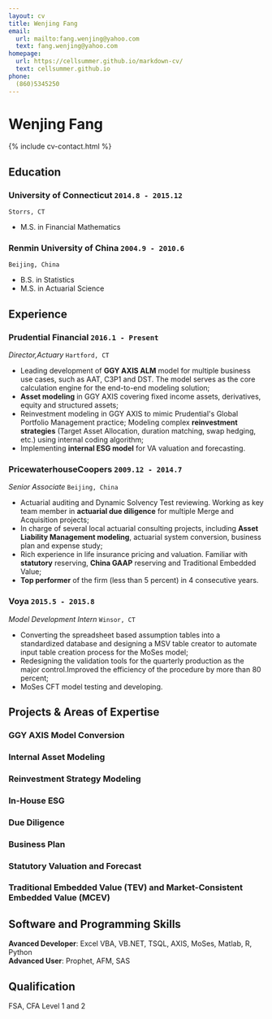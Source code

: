 ```yaml
---
layout: cv
title: Wenjing Fang
email:
  url: mailto:fang.wenjing@yahoo.com
  text: fang.wenjing@yahoo.com
homepage:
  url: https://cellsummer.github.io/markdown-cv/
  text: cellsummer.github.io
phone:
  (860)5345250
---
```


# Wenjing **Fang**

<!--
include contact information from the front matter
Supported arguments:
    - homepage: url, text
    - phone
    - email
-->

{% include cv-contact.html %}

## Education

### **University of Connecticut** `2014.8 - 2015.12`
```
Storrs, CT
```
- M.S. in Financial Mathematics

### **Renmin University of China** `2004.9 - 2010.6`

```
Beijing, China
```

- B.S. in Statistics
- M.S. in Actuarial Science

## Experience

### **Prudential Financial** `2016.1 - Present`

_Director,Actuary_ `Hartford, CT` <br>
* Leading development of **GGY AXIS ALM** model for multiple business use cases, such as AAT, C3P1 and DST. The model serves as the core calculation engine for the end-to-end modeling solution;
* **Asset modeling** in GGY AXIS covering fixed income assets, derivatives, equity and structured assets;
* Reinvestment modeling in GGY AXIS to mimic Prudential's Global Portfolio Management practice; Modeling complex **reinvestment strategies** (Target Asset Allocation, duration matching, swap hedging, etc.) using internal coding algorithm;
* Implementing **internal ESG model** for VA valuation and forecasting.


### **PricewaterhouseCoopers** `2009.12 - 2014.7`

_Senior Associate_ `Beijing, China`<br> 
* Actuarial auditing and Dynamic Solvency Test reviewing. Working as key team member in **actuarial due diligence** for multiple Merge and Acquisition projects;
* In charge of several local actuarial consulting projects, including **Asset Liability Management modeling**, actuarial system conversion, business plan and expense study;
* Rich experience in life insurance pricing and valuation. Familiar with **statutory** reserving, **China GAAP** reserving and Traditional Embedded Value;
* **Top performer** of the firm (less than 5 percent) in 4 consecutive years.

### **Voya** `2015.5 - 2015.8`

_Model Development Intern_ `Winsor, CT`<br> 
* Converting the spreadsheet based assumption tables into a standardized database and designing a MSV table creator to automate input table creation process for the MoSes model;
* Redesigning the validation tools for the quarterly production as the major control.Improved the efficiency of the procedure by more than 80 percent;
* MoSes CFT model testing and developing.

## Projects & Areas of Expertise

### GGY AXIS Model Conversion

### Internal Asset Modeling

### Reinvestment Strategy Modeling

### In-House ESG

### Due Diligence

### Business Plan 

### Statutory Valuation and Forecast

### Traditional Embedded Value (TEV) and Market-Consistent Embedded Value (MCEV)


## Software and Programming Skills

**Avanced Developer**: Excel VBA, VB.NET, TSQL, AXIS, MoSes, Matlab, R, Python<br>
**Advanced User**: Prophet, AFM, SAS

## Qualification
FSA, CFA Level 1 and 2

<!-- ### Footer

Last updated: 3/30/2020 -->


